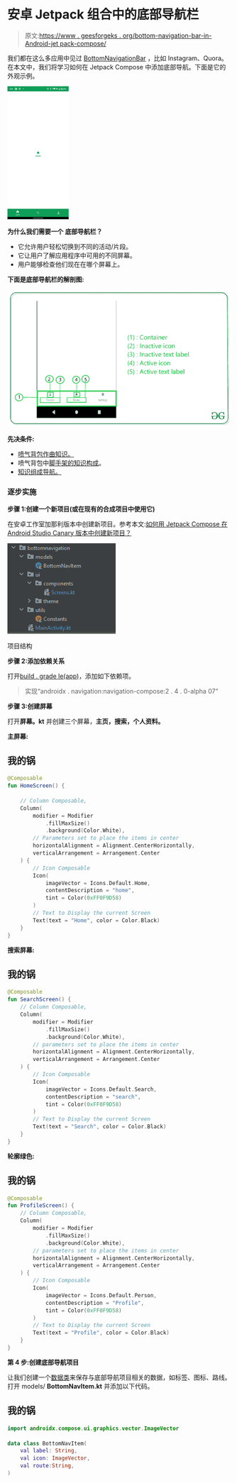 # 安卓 Jetpack 组合中的底部导航栏

> 原文:[https://www . geesforgeks . org/bottom-navigation-bar-in-Android-jet pack-compose/](https://www.geeksforgeeks.org/bottom-navigation-bar-in-android-jetpack-compose/)

我们都在这么多应用中见过 [BottomNavigationBar](https://www.geeksforgeeks.org/bottom-navigation-bar-in-android/) ，比如 Instagram、Quora。在本文中，我们将学习如何在 Jetpack Compose 中添加底部导航。下面是它的外观示例。

![](img/41b9b372d9ceb34d0af4a6a1b49c5df6.png)

**为什么我们需要一个** **底部导航栏？**

*   它允许用户轻松切换到不同的活动/片段。
*   它让用户了解应用程序中可用的不同屏幕。
*   用户能够检查他们现在在哪个屏幕上。

**下面是底部导航栏的解剖图:**

![BottonNavigationView](img/b7bab29468c1d24357f970582952eea1.png)

**先决条件:**

*   [喷气背包作曲知识。](https://www.geeksforgeeks.org/basics-of-jetpack-compose-in-android/)
*   喷气背包中[脚手架的知识构成](https://www.geeksforgeeks.org/scaffold-in-android-using-jetpack-compose/)。
*   [知识组成导航。](https://www.geeksforgeeks.org/jetpack-compose-navigation-and-passing-data-in-android/)

### 逐步实施

**步骤 1:创建一个新项目(或在现有的合成项目中使用它)**

在安卓工作室加那利版本中创建新项目。参考本文:[如何用 Jetpack Compose 在 Android Studio Canary 版本中创建新项目？](https://www.geeksforgeeks.org/how-to-create-a-new-project-in-android-studio-canary-version-with-jetpack-compose/)

![](img/27789fc2bd22452ec8460ed7d058f029.png)

项目结构

**步骤 2:添加依赖关系**

打开[build . grade le(app)](https://www.geeksforgeeks.org/android-build-gradle/)，添加如下依赖项。

> 实现“androidx . navigation:navigation-compose:2 . 4 . 0-alpha 07”

**步骤 3:创建屏幕**

打开**屏幕。kt** 并创建三个屏幕，**主页，搜索，个人资料。**

**主屏幕:**

## 我的锅

```kt
@Composable
fun HomeScreen() {

    // Column Composable,
    Column(
        modifier = Modifier
            .fillMaxSize()
            .background(Color.White),
        // Parameters set to place the items in center
        horizontalAlignment = Alignment.CenterHorizontally,
        verticalArrangement = Arrangement.Center
    ) {
        // Icon Composable
        Icon(
            imageVector = Icons.Default.Home,
            contentDescription = "home",
            tint = Color(0xFF0F9D58)
        )
        // Text to Display the current Screen
        Text(text = "Home", color = Color.Black)
    }
}
```

**搜索屏幕:**

## 我的锅

```kt
@Composable
fun SearchScreen() {
    // Column Composable,
    Column(
        modifier = Modifier
            .fillMaxSize()
            .background(Color.White),
        // parameters set to place the items in center
        horizontalAlignment = Alignment.CenterHorizontally,
        verticalArrangement = Arrangement.Center
    ) {
        // Icon Composable
        Icon(
            imageVector = Icons.Default.Search,
            contentDescription = "search",
            tint = Color(0xFF0F9D58)
        )
        // Text to Display the current Screen
        Text(text = "Search", color = Color.Black)
    }
}
```

**轮廓绿色:**

## 我的锅

```kt
@Composable
fun ProfileScreen() {
    // Column Composable,
    Column(
        modifier = Modifier
            .fillMaxSize()
            .background(Color.White),
        // parameters set to place the items in center
        horizontalAlignment = Alignment.CenterHorizontally,
        verticalArrangement = Arrangement.Center
    ) {
        // Icon Composable
        Icon(
            imageVector = Icons.Default.Person,
            contentDescription = "Profile",
            tint = Color(0xFF0F9D58)
        )
        // Text to Display the current Screen
        Text(text = "Profile", color = Color.Black)
    }
}
```

**第 4 步:创建底部导航项目**

让我们创建一个[数据类](https://www.geeksforgeeks.org/kotlin-data-classes/)来保存与底部导航项目相关的数据，如标签、图标、路线。打开 models/ **BottomNavItem.kt** 并添加以下代码。

## 我的锅

```kt
import androidx.compose.ui.graphics.vector.ImageVector

data class BottomNavItem(
    val label: String,
    val icon: ImageVector,
    val route:String,
)
```